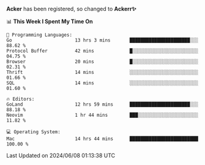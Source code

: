 **Acker** has been registered, so changed to **Ackerr✨**

<!--START_SECTION:waka-->
📊 **This Week I Spent My Time On** 

```text
💬 Programming Languages: 
Go                       13 hrs 3 mins       ██████████████████████░░░   88.62 % 
Protocol Buffer          42 mins             █░░░░░░░░░░░░░░░░░░░░░░░░   04.75 % 
Browser                  20 mins             █░░░░░░░░░░░░░░░░░░░░░░░░   02.31 % 
Thrift                   14 mins             ░░░░░░░░░░░░░░░░░░░░░░░░░   01.66 % 
SQL                      14 mins             ░░░░░░░░░░░░░░░░░░░░░░░░░   01.60 % 

🔥 Editors: 
GoLand                   12 hrs 59 mins      ██████████████████████░░░   88.18 % 
Neovim                   1 hr 44 mins        ███░░░░░░░░░░░░░░░░░░░░░░   11.82 % 

💻 Operating System: 
Mac                      14 hrs 44 mins      █████████████████████████   100.00 % 
```


 Last Updated on 2024/06/08 01:13:38 UTC
<!--END_SECTION:waka-->

